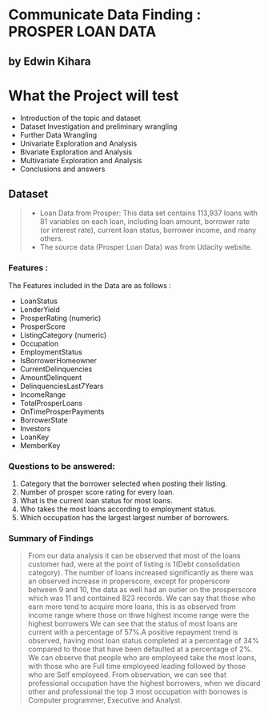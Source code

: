 # Communicate Data Finding : PROSPER LOAN DATA
## by Edwin Kihara


# What the Project will test 

* Introduction of the topic and dataset
* Dataset Investigation and preliminary wrangling
* Further Data Wrangling
* Univariate Exploration and Analysis
* Bivariate Exploration and Analysis
* Multivariate Exploration and Analysis
* Conclusions and answers


## Dataset

> - Loan Data from Prosper: This data set contains 113,937 loans with 81 variables on each loan, including loan amount, borrower rate (or interest rate), current loan status, borrower income, and many others.
> - The source data (Prosper Loan Data) was from Udacity website.



### Features :

The Features included in the Data are as follows :

- LoanStatus
- LenderYield
- ProsperRating (numeric)
- ProsperScore
- ListingCategory (numeric)
- Occupation
- EmploymentStatus
- IsBorrowerHomeowner
- CurrentDelinquencies
- AmountDelinquent
- DelinquenciesLast7Years
- IncomeRange
- TotalProsperLoans
- OnTimeProsperPayments
- BorrowerState
- Investors
- LoanKey
- MemberKey


### Questions to be answered: 

1. Category that the borrower selected when posting their listing.
2. Number of prosper score rating for every loan.
3. What is the current loan status for most loans.
4. Who takes the most loans according to employment status.
5. Which occupation has the largest largest number of borrowers.


### Summary of Findings

> From our data analysis it can be observed that most of the loans customer had, were at the point of listing is 1(Debt consolidation category).
> The number of loans increased significantly as there was an observed increase in properscore, except for properscore between 9 and 10, the data as well had an outier on the prosperscore which was 11 and contained 823 records.
> We can say that those who earn more tend to acquire more loans, this is as observed from income range where those on thwe highest income range were the highest borrowers
> We can see that the status of most loans are current with a percentage of 57%.A positive repayment trend is observed, having most loan status completed at a percentage of 34% compared to those that have been defaulted at a percentage of 2%.
> We can observe that people who are employeed take the most loans, with those who are Full time employeed leading followed by those who are Self employeed.
> From observation, we can see that professional occupation have the highest borrowers, when we discard other and professional the top 3 most occupation with borrowes is Computer programmer, Executive and Analyst.

